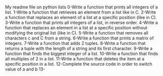 My readme file on python lists
0-Write a function that prints all integers of a list.
1-Write a function that retrieves an element from a list like in C.
2-Write a function that replaces an element of a list at a specific position (like in C).
3-Write a function that prints all integers of a list, in reverse order.
4-Write a function that replaces an element in a list at a specific position without modifying the original list (like in C).
5-Write a function that removes all characters c and C from a string.
6-Write a function that prints a matrix of integers.
7-Write a function that adds 2 tuples.
8-Write a function that returns a tuple with the length of a string and its first character.
9-Write a function that finds the biggest integer of a list.
10-Write a function that finds all multiples of 2 in a list.
11-Write a function that deletes the item at a specific position in a list.
12-Complete the source code in order to switch value of a and b
13-
